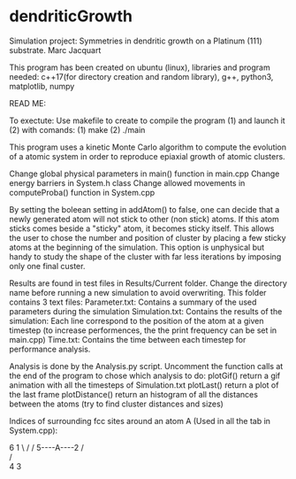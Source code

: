 # dendriticGrowth
Simulation project: Symmetries in dendritic growth on a Platinum (111) substrate.
Marc Jacquart

This program has been created on ubuntu (linux), libraries and program needed:
c++17(for directory creation and random library), g++, python3, matplotlib, numpy

READ ME:

To exectute: Use makefile to create to compile the program (1) and launch it (2) with comands:
(1) make
(2) ./main

This program uses a kinetic Monte Carlo algorithm to compute the evolution
of a atomic system in order to reproduce epiaxial growth of atomic clusters.

Change global physical parameters in main() function in main.cpp
Change energy barriers in System.h class
Change allowed movements in computeProba() function in System.cpp

By setting the boleean setting in addAtom() to false, one can decide that a newly generated atom 
will not stick to other (non stick) atoms. If this atom sticks comes beside a "sticky" atom,
it becomes sticky itself. This allows the user to chose the number and position of cluster by placing
a few sticky atoms at the beginning of the simulation.
This option is unphysical but handy to study the shape of the cluster with far less iterations by 
imposing only one final custer.

Results are found in test files in Results/Current folder. 
Change the directory name before running a new simulation to avoid overwriting.
This folder contains 3 text files: 
	Parameter.txt: 	Contains a summary of the used parameters during the simulation
	Simulation.txt:	Contains the results of the simulation: Each line correspond
					to the position of the atom at a given timestep (to increase performences, 
					the the print frequency can be set in main.cpp)
	Time.txt:		Contains the time between each timestep for performance analysis.


Analysis is done by the Analysis.py script. 
Uncomment the function calls at the end of the program to chose which analysis to do:
	plotGif() 		return a gif animation with all the timesteps of Simulation.txt
	plotLast() 		return a plot of the last frame
	plotDistance() 	return an histogram of all the distances between the atoms 
					(try to find cluster distances and sizes)
 


Indices of surrounding fcc sites around an atom A (Used in all the tab in System.cpp):

   6    1
	  \  /
   	 \/
5----A----2
  	 /\
  	/  \
   4    3
